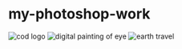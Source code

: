 # my-photoshop-work
![cod logo](https://user-images.githubusercontent.com/33052887/31949702-997a520a-b8f7-11e7-8b4d-12ff60bd2007.jpg)
![digital painting of eye](https://user-images.githubusercontent.com/33052887/31949710-a216d884-b8f7-11e7-83d5-73f609842c67.jpg)
![earth travel](https://user-images.githubusercontent.com/33052887/31949728-a9bf37ac-b8f7-11e7-8593-61cb656bcb80.jpg)
